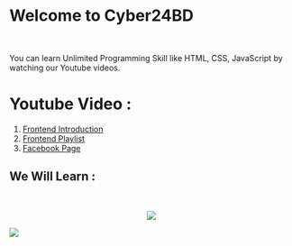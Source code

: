 # Welcome to Cyber24BD
<br>
<p>You can learn Unlimited Programming Skill like <b></b>HTML, CSS, JavaScript</b> by watching our Youtube videos.</p>

# Youtube Video : 
1. <a href="https://youtu.be/fNvCMikld4U">Frontend Introduction</a>
2. <a href="https://www.youtube.com/playlist?list=PLCfDS0QnDfJxeH4T7nnCLKzDNwiqoCwOV">Frontend Playlist</a>
3. <a href="https://facebook.com/toamun.education">Facebook Page</a>

<h2 align=centern>We Will Learn : </h2> 
<br> 

<p align="center">

<img src="https://skillicons.dev/icons?i=nodejs,github,python,javascript,firebase,mongodb,tailwindcss"/>

<br> 

<img src ="https://skillicons.dev/icons?i=react,bootstrap,mysql,flask,html,css,vscode,figma,git"/> </a> 

</p>
